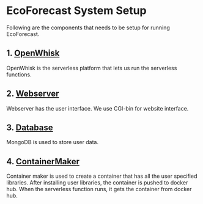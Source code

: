 # EcoForecast System Setup

Following are the components that needs to be setup for running EcoForecast. 


## 1. [OpenWhisk](/SetupOpenWhisk.md)
OpenWhisk is the serverless platform that lets us run the serverless functions. 

## 2. [Webserver](/webserver/README.md)
Webserver has the user interface. We use CGI-bin for website interface.

## 3. [Database](/webserver/README.md)
MongoDB is used to store user data. 

## 4. [ContainerMaker](/webserver/setupCM.md)
Container maker is used to create a container that has all the user specified libraries. After installing user libraries, the container is pushed to docker hub. When the serverless function runs, it gets the container from docker hub. 
